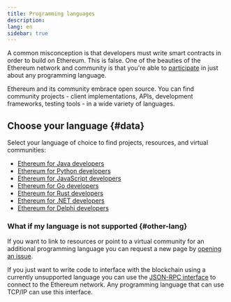 ```yaml
---
title: Programming languages
description:
lang: en
sidebar: true
---
```


A common misconception is that developers must write smart contracts in order to build on Ethereum. This is false.
One of the beauties of the Ethereum network and community is that you're able to [participate](/community/) in just about any programming language.

Ethereum and its community embrace open source. You can find community projects - client implementations, APIs, development frameworks, testing tools - in a wide variety of languages.

<!-- Often certain languages have an certain advantage depending on the use case -->

## Choose your language {#data}

Select your language of choice to find projects, resources, and virtual communities:

- [Ethereum for Java developers](/en/developers/docs/programming-languages/java/)
- [Ethereum for Python developers](/en/developers/docs/programming-languages/python/)
- [Ethereum for JavaScript developers](/en/developers/docs/programming-languages/javascript/)
- [Ethereum for Go developers](/en/developers/docs/programming-languages/golang/)
- [Ethereum for Rust developers](/en/developers/docs/programming-languages/rust/)
- [Ethereum for .NET developers](/en/developers/docs/programming-languages/dot-net/)
- [Ethereum for Delphi developers](/en/developers/docs/programming-languages/delphi/)

### What if my language is not supported {#other-lang}

If you want to link to resources or point to a virtual community for an additional programming language you can request a new page by [opening an issue](https://github.com/ethereum/ethereum-org-website/issues/new/choose).

If you just want to write code to interface with the blockchain using a currently unsupported language
you can use the [JSON-RPC interface](/developers/docs/apis/json-rpc/) to connect to the Ethereum network. Any programming 
language that can use TCP/IP can use this interface.
